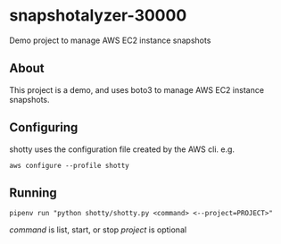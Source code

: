 # snapshotalyzer-30000

Demo project to manage AWS EC2 instance snapshots

## About

This project is a demo, and uses boto3 to manage AWS EC2 instance snapshots.

## Configuring

shotty uses the configuration file created by the AWS cli. e.g.

`aws configure --profile shotty`

## Running

`pipenv run "python shotty/shotty.py <command> <--project=PROJECT>"`

*command* is list, start, or stop
*project* is optional

